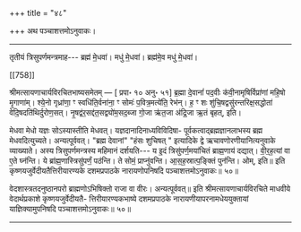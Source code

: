 +++
title = "४८"

+++
अथ पञ्चाशत्तमोऽनुवाकः।
________________________
तृतीयं त्रिसुपर्णमन्त्रमाह---
ब्रह्म॑ मे॒धवा॑। मधु॑ मे॒धवा॑। ब्रह्म॑मे॒व मधु॑ मे॒धवा॑।

[[758]]

श्रीमत्सायणाचार्यविरचितभाष्यसमेतम् — [ प्रपा॰ १० अनु॰ ५१]
ब्र॒ह्मा दे॒वानां॑ पद॒वीः क॑वी॒नामृषिर्विप्रा॑णां महि॒षो
मृ॒गाणा॑म्। श्ये॒नो गृध्रा॑णा॒ ꣳ स्वधि॑ति॒र्वना॑ना॒ ꣳ सोमः॑
प॒वित्र॒मत्ये॑ति॒ रेभ॑न्। ह॒ ꣳ शः शु॑चि॒षद्वसु॑रन्तरिक्ष॒सद्धोता॑
वेदि॒षदति॑थिर्दुरोण॒सत्। नृ॒षद्व॑र॒सद्द॑त॒सद्व्यो॑म॒सद॒ब्जा
गो॒जा ऋ॑त॒जा अ॑द्रि॒जा ऋ॒तं बृहत्, इति।

मेधवा मेधो यज्ञः सोऽस्यास्तीति मेधवत्। यज्ञदानादिनाध्यविविदिषा-
पूर्वकत्वाद्ब्रह्मज्ञानलाभस्य ब्रह्म मेधवदित्युच्यते। अन्यत्पूर्ववत्। "ब्रह्म देवानां" "हंसः शुचिषत् " इत्यादिके द्वे ऋचावणोरणीयानित्यनुवाके व्याख्याते।
अस्य त्रिसुपर्णमन्त्रस्य महिमानं दर्शयति---
य इ॒दं त्रिसु॑पर्ण॒मया॑चितं ब्राह्म॒णाय॑ दद्यात्। वी॒र॒ह॒त्यां
वा ए॒ते घ्न॑न्ति। ये ब्रा॑ह्म॒णास्त्रिसु॑पर्णं॒ पठ॑न्ति। ते सोमं॒
प्राप्नु॑वन्ति। आ॒स॒ह॒स्रात्प॒ङ्क्तिं पुन॑न्ति। ओम्, इति॥
इति कृष्णयजुर्वेदीयतैत्तिरीयारण्यके दशमप्रपाठके नारायणोपनिषदि पञ्चाशत्तमोऽनुवाकः॥ ५०॥

वेदशास्त्रतदनुष्ठानपरो ब्राह्मणोऽभिषिक्तो राजा वा वीरः। अन्यत्पूर्ववत्॥
इति श्रीमत्सायणाचार्यविरचिते माधवीये वेदार्थप्रकाशे कृष्णयजुर्वेदीयतै-
त्तिरीयारण्यकभाष्ये दशमप्रपाठके नारायणीयापरनामधेययुक्तायां
याज्ञिक्यामुपनिषदि पञ्चाशत्तमोऽनुवाकः॥ ५०॥
________________________
